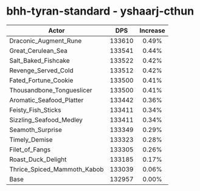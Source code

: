 # bhh-tyran-standard - yshaarj-cthun
| Actor | DPS | Increase |
|---|:---:|:---:|
|Draconic_Augment_Rune|133610|0.49%|
|Great_Cerulean_Sea|133541|0.44%|
|Salt_Baked_Fishcake|133522|0.42%|
|Revenge_Served_Cold|133512|0.42%|
|Fated_Fortune_Cookie|133500|0.41%|
|Thousandbone_Tongueslicer|133500|0.41%|
|Aromatic_Seafood_Platter|133442|0.36%|
|Feisty_Fish_Sticks|133411|0.34%|
|Sizzling_Seafood_Medley|133411|0.34%|
|Seamoth_Surprise|133349|0.29%|
|Timely_Demise|133323|0.28%|
|Filet_of_Fangs|133305|0.26%|
|Roast_Duck_Delight|133185|0.17%|
|Thrice_Spiced_Mammoth_Kabob|133039|0.06%|
|Base|132957|0.00%|
